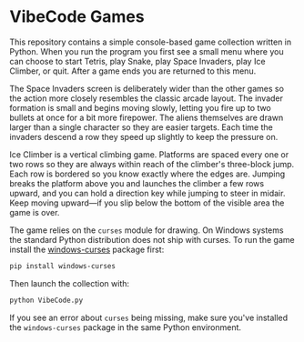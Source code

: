 # VibeCode Games

This repository contains a simple console-based game collection written in
Python. When you run the program you first see a small menu where you can
choose to start Tetris, play Snake, play Space Invaders, play Ice Climber, or
quit. After a game ends you are returned to this menu.

The Space Invaders screen is deliberately wider than the other games so the
action more closely resembles the classic arcade layout. The invader formation
is small and begins moving slowly, letting you fire up to two bullets at once
for a bit more firepower. The aliens themselves are drawn larger than a single
character so they are easier targets. Each time the invaders descend a row they
speed up slightly to keep the pressure on.

Ice Climber is a vertical climbing game. Platforms are spaced every one or two
rows so they are always within reach of the climber's three-block jump. Each row
is bordered so you know exactly where the edges are. Jumping breaks the
platform above you and launches the climber a few rows upward, and you can hold
a direction key while jumping to steer in midair.
Keep moving upward—if you slip below the bottom of the visible area the game is
over.


The game relies on the `curses` module for drawing. On Windows systems the
standard Python distribution does not ship with curses. To run the game
install the [windows-curses](https://pypi.org/project/windows-curses/) package
first:

```bash
pip install windows-curses
```

Then launch the collection with:

```bash
python VibeCode.py
```

If you see an error about `curses` being missing, make sure you've installed the
`windows-curses` package in the same Python environment.
